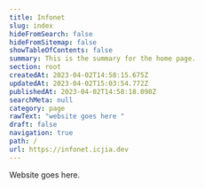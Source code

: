 ```yaml
---
title: Infonet
slug: index
hideFromSearch: false
hideFromSitemap: false
showTableOfContents: false
summary: This is the summary for the home page.
section: root
createdAt: 2023-04-02T14:58:15.675Z
updatedAt: 2023-04-02T15:03:54.772Z
publishedAt: 2023-04-02T14:58:18.090Z
searchMeta: null
category: page
rawText: "website goes here "
draft: false
navigation: true
path: /
url: https://infonet.icjia.dev
---
```


Website goes here.
